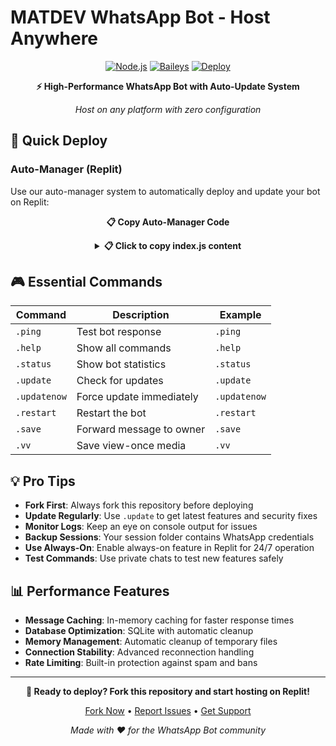 
# MATDEV WhatsApp Bot - Host Anywhere

<div align="center">

[![Node.js](https://img.shields.io/badge/Node.js-18+-brightgreen.svg)](https://nodejs.org/)
[![Baileys](https://img.shields.io/badge/Baileys-Latest-blue.svg)](https://github.com/WhiskeySockets/Baileys)
[![Deploy](https://img.shields.io/badge/Deploy-One--Click-success.svg)]()

**⚡ High-Performance WhatsApp Bot with Auto-Update System**

*Host on any platform with zero configuration*

</div>

## 🚀 Quick Deploy

### Auto-Manager (Replit)
Use our auto-manager system to automatically deploy and update your bot on Replit:

<div align="center">

**📋 Copy Auto-Manager Code**

<details>
<summary><strong>📋 Click to copy index.js content</strong></summary>

```javascript
const { spawn, spawnSync } = require('child_process');
const { existsSync } = require('fs');

console.log('🎯 MATDEV Bot Auto-Manager');
console.log('📍 Working in:', __dirname);

// Your GitHub repository
const GITHUB_REPO = 'https://github.com/marhthing/MATDEV-BOT.git';

// Check if this is an initial setup, restart, or forced update
const isInitialSetup = !existsSync('bot.js') || !existsSync('config.js') || !existsSync('package.json');
const isForcedUpdate = existsSync('.update_flag.json');

if (isInitialSetup || isForcedUpdate) {
    if (isForcedUpdate) {
        console.log('🔄 Forced update detected - recloning from GitHub...');
    } else {
        console.log('🔧 Initial setup detected - cloning from GitHub...');
    }
    cloneAndSetup();
} else {
    console.log('🚀 Starting MATDEV bot...');
    startBot();
}

function cloneAndSetup() {
    console.log('📥 Cloning bot from GitHub...');
    console.log('🔗 Repository:', GITHUB_REPO);

    // Clean workspace (preserve important files)
    console.log('🧹 Cleaning workspace (preserving session folder, .env, and config.js)...');
    spawnSync('bash', ['-c', 'find . -maxdepth 1 ! -name "." ! -name "index.js" ! -name "node_modules" ! -name "session" ! -name ".env" ! -name "config.js" -exec rm -rf {} +'], { stdio: 'inherit' });

    // Clone repository
    const cloneResult = spawnSync('git', ['clone', GITHUB_REPO, 'temp_clone'], {
        stdio: 'inherit'
    });

    if (cloneResult.error || cloneResult.status !== 0) {
        console.error('❌ Failed to clone repository!');
        console.error('Error:', cloneResult.error?.message || `Exit code: ${cloneResult.status}`);
        process.exit(1);
    }

    // Backup and move files
    console.log('📁 Moving bot files (preserving existing .env and config.js)...');
    spawnSync('bash', ['-c', 'cp .env .env.backup 2>/dev/null || true; cp config.js config.js.backup 2>/dev/null || true'], { stdio: 'inherit' });
    
    const moveResult = spawnSync('bash', ['-c', 'cp -r temp_clone/. . && rm -rf temp_clone'], {
        stdio: 'inherit'
    });
    
    spawnSync('bash', ['-c', 'mv .env.backup .env 2>/dev/null || true; mv config.js.backup config.js 2>/dev/null || true'], { stdio: 'inherit' });

    if (moveResult.error || moveResult.status !== 0) {
        console.error('❌ Failed to move bot files!');
        console.error('Error:', moveResult.error?.message || `Exit code: moveResult.status}`);
        process.exit(1);
    }

    console.log('✅ Bot files moved successfully!');

    // Find entry point
    let entryPoint = findEntryPoint();
    if (!entryPoint) {
        console.error('❌ No bot entry point found!');
        process.exit(1);
    }
    console.log(`✅ Found bot entry point: ${entryPoint}`);

    // Install dependencies
    if (existsSync('package.json')) {
        console.log('📦 Installing dependencies...');
        const installResult = spawnSync('npm', ['install'], {
            stdio: 'inherit'
        });

        if (installResult.error || installResult.status !== 0) {
            console.error('❌ Failed to install dependencies');
            process.exit(1);
        }
        console.log('✅ Dependencies installed!');
    }

    // Start the bot
    startBot(entryPoint);
}

function findEntryPoint() {
    const possibleEntryPoints = ['bot.js', 'app.js', 'main.js', 'src/index.js'];
    
    for (const file of possibleEntryPoints) {
        if (existsSync(file)) {
            return file;
        }
    }

    // Check package.json for main field
    if (existsSync('package.json')) {
        try {
            const packageJson = JSON.parse(require('fs').readFileSync('package.json', 'utf8'));
            if (packageJson.main && existsSync(packageJson.main)) {
                return packageJson.main;
            }
        } catch (err) {
            console.log('⚠️ Could not read package.json main field');
        }
    }

    return null;
}

function startBot(entryPoint = 'bot.js') {
    console.log(`🚀 Starting bot: ${entryPoint}`);

    const botProcess = spawn('node', [entryPoint], {
        stdio: 'inherit'
    });

    let restartCount = 0;
    const maxRestarts = 5;

    botProcess.on('exit', (code, signal) => {
        console.log(`🔄 Bot exited with code ${code}, signal ${signal}`);
        
        if (signal !== 'SIGTERM' && signal !== 'SIGINT') {
            if (code === 0) {
                console.log(`🔄 Restarting bot as requested...`);
                setTimeout(() => startBot(entryPoint), 2000);
            } else {
                // Check for update requests
                const isInitialSetup = !existsSync('bot.js') || !existsSync('config.js') || !existsSync('package.json');
                const isForcedUpdate = existsSync('.update_flag.json');
                
                if (isInitialSetup || isForcedUpdate) {
                    console.log('🔄 Update triggered - initiating recloning process...');
                    cloneAndSetup();
                    return;
                }
                
                restartCount++;
                if (restartCount <= maxRestarts) {
                    console.log(`🔄 Restarting bot after crash... (${restartCount}/${maxRestarts})`);
                    setTimeout(() => startBot(entryPoint), 2000);
                } else {
                    console.error('❌ Too many crash restarts, stopping');
                    process.exit(1);
                }
            }
        } else {
            console.log('🛑 Bot stopped by manager');
        }
    });

    botProcess.on('error', (error) => {
        console.error('❌ Bot start error:', error.message);
    });

    // Handle process signals
    process.on('SIGUSR1', () => {
        console.log('🔄 Received restart signal, restarting bot...');
        botProcess.kill('SIGTERM');
        setTimeout(() => startBot(entryPoint), 2000);
    });

    process.on('SIGTERM', () => {
        console.log('🛑 Received shutdown signal, stopping bot...');
        botProcess.kill('SIGTERM');
        process.exit(0);
    });

    process.on('SIGINT', () => {
        console.log('🛑 Received interrupt signal, stopping bot...');
        botProcess.kill('SIGINT');
        process.exit(0);
    });

    console.log('✅ Bot manager running!');
}

// Prevent manager from exiting unexpectedly  
process.on('uncaughtException', (error) => {
    console.error('❌ Manager uncaught exception:', error);
});

process.on('unhandledRejection', (reason, promise) => {
    console.error('❌ Manager unhandled rejection:', reason);
});
```

</details>

</div>

## 🎮 Essential Commands

| Command | Description | Example |
|---------|-------------|---------|
| `.ping` | Test bot response | `.ping` |
| `.help` | Show all commands | `.help` |
| `.status` | Show bot statistics | `.status` |
| `.update` | Check for updates | `.update` |
| `.updatenow` | Force update immediately | `.updatenow` |
| `.restart` | Restart the bot | `.restart` |
| `.save` | Forward message to owner | `.save` |
| `.vv` | Save view-once media | `.vv` |

## 💡 Pro Tips

- **Fork First**: Always fork this repository before deploying
- **Update Regularly**: Use `.update` to get latest features and security fixes
- **Monitor Logs**: Keep an eye on console output for issues
- **Backup Sessions**: Your session folder contains WhatsApp credentials
- **Use Always-On**: Enable always-on feature in Replit for 24/7 operation
- **Test Commands**: Use private chats to test new features safely

## 📊 Performance Features

- **Message Caching**: In-memory caching for faster response times
- **Database Optimization**: SQLite with automatic cleanup
- **Memory Management**: Automatic cleanup of temporary files
- **Connection Stability**: Advanced reconnection handling
- **Rate Limiting**: Built-in protection against spam and bans

---

<div align="center">

**🚀 Ready to deploy? Fork this repository and start hosting on Replit!**

[Fork Now](https://github.com/marhthing/MATDEV-BOT/fork) • [Report Issues](https://github.com/marhthing/MATDEV-BOT/issues) • [Get Support](https://github.com/marhthing/MATDEV-BOT/discussions)

*Made with ❤️ for the WhatsApp Bot community*

</div>
